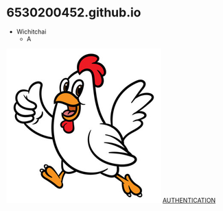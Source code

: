 # 6530200452.github.io
- Wichitchai
  - A


![MyChicken](chicken.jpg)
[AUTHENTICATION](authentication)
